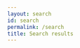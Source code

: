 ```yaml
---
layout: search
id: search
permalink: /search
title: Search results
---
```

<ul id="search_results" class="search_results"></ul>

